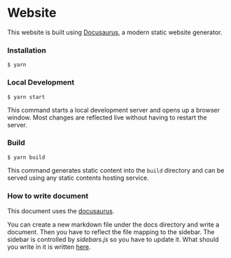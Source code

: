 # Website

This website is built using [Docusaurus](https://docusaurus.io/), a modern static website generator.

### Installation

```
$ yarn
```

### Local Development

```
$ yarn start
```

This command starts a local development server and opens up a browser window. Most changes are reflected live without having to restart the server.

### Build

```
$ yarn build
```

This command generates static content into the `build` directory and can be served using any static contents hosting service.

### How to write document

This document uses the [docusaurus](https://docusaurus.io/).

You can create a new markdown file under the docs directory and write a document.
Then you have to reflect the file mapping to the sidebar.
The sidebar is controlled by *sidebars.js* so  you have to update it.
What should you write in it is written [here](https://docusaurus.io/docs/sidebar/items).
